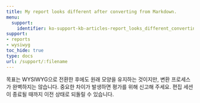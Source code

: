 ```yaml
---
title: My report looks different after converting from Markdown.
menu:
  support:
    identifier: ko-support-kb-articles-report_looks_different_converting_markdown
support:
- reports
- wysiwyg
toc_hide: true
type: docs
url: /support/:filename
---
```


목표는 WYSIWYG으로 전환한 후에도 원래 모양을 유지하는 것이지만, 변환 프로세스가 완벽하지는 않습니다. 중요한 차이가 발생하면 평가를 위해 신고해 주세요. 편집 세션이 종료될 때까지 이전 상태로 되돌릴 수 있습니다.
